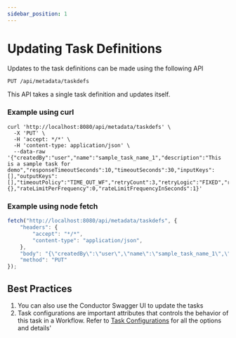 ```yaml
---
sidebar_position: 1
---
```


# Updating Task Definitions

Updates to the task definitions can be made using the following API

```http request
PUT /api/metadata/taskdefs
```

This API takes a single task definition and updates itself. 


### Example using curl

```shell
curl 'http://localhost:8080/api/metadata/taskdefs' \
  -X 'PUT' \
  -H 'accept: */*' \
  -H 'content-type: application/json' \
  --data-raw '{"createdBy":"user","name":"sample_task_name_1","description":"This is a sample task for demo","responseTimeoutSeconds":10,"timeoutSeconds":30,"inputKeys":[],"outputKeys":[],"timeoutPolicy":"TIME_OUT_WF","retryCount":3,"retryLogic":"FIXED","retryDelaySeconds":5,"inputTemplate":{},"rateLimitPerFrequency":0,"rateLimitFrequencyInSeconds":1}'
```

### Example using node fetch

```javascript
fetch("http://localhost:8080/api/metadata/taskdefs", {
    "headers": {
        "accept": "*/*",
        "content-type": "application/json",
    },
    "body": "{\"createdBy\":\"user\",\"name\":\"sample_task_name_1\",\"description\":\"This is a sample task for demo\",\"responseTimeoutSeconds\":10,\"timeoutSeconds\":30,\"inputKeys\":[],\"outputKeys\":[],\"timeoutPolicy\":\"TIME_OUT_WF\",\"retryCount\":3,\"retryLogic\":\"FIXED\",\"retryDelaySeconds\":5,\"inputTemplate\":{},\"rateLimitPerFrequency\":0,\"rateLimitFrequencyInSeconds\":1}",
    "method": "PUT"
});
```
## Best Practices

1. You can also use the Conductor Swagger UI to update the tasks 
2. Task configurations are important attributes that controls the behavior of this task in a Workflow. Refer to [Task Configurations](/content/docs/how-tos/task-configurations) for all the options and details'
